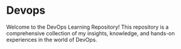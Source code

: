 # Devops

Welcome to the DevOps Learning Repository! This repository is a comprehensive collection of my insights, knowledge, and hands-on experiences in the world of DevOps. 
